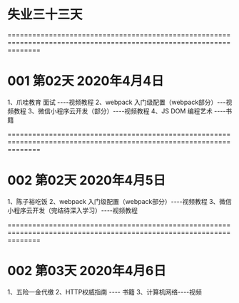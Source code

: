 # 失业三十三天



====================================================================================================================
# 001 第02天 2020年4月4日

1、爪哇教育 面试 ----视频教程
2、webpack 入门级配置（webpack部分）---视频教程
3、微信小程序云开发（部分）----视频教程
4、JS DOM 编程艺术 ----书籍




====================================================================================================================
# 002 第02天 2020年4月5日
1、陈子裕吃饭
2、webpack 入门级配置（webpack部分）----视频教程
3、微信小程序云开发（完结待深入学习）----视频教程




====================================================================================================================
# 002 第03天 2020年4月6日

1、五险一金代缴
2、HTTP权威指南 ---- 书籍
3、计算机网络----视频

